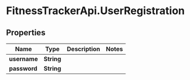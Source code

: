 # FitnessTrackerApi.UserRegistration

## Properties
Name | Type | Description | Notes
------------ | ------------- | ------------- | -------------
**username** | **String** |  | 
**password** | **String** |  | 
